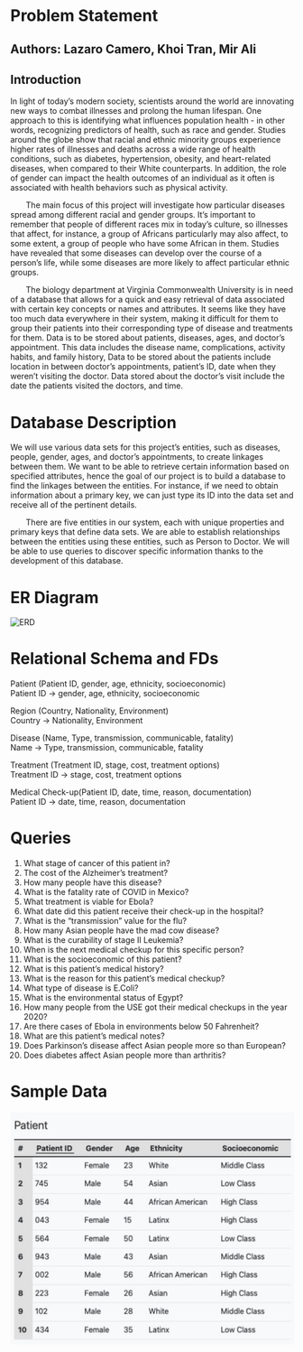 # Problem Statement
## Authors: Lazaro Camero, Khoi Tran, Mir Ali

## Introduction

In light of today’s modern society, scientists around the world are innovating new ways to combat illnesses and prolong the human lifespan. One approach to this is identifying what influences population health - in other words, recognizing predictors of health, such as race and gender. Studies around the globe show that racial and ethnic minority groups experience higher rates of illnesses and deaths across a wide range of health conditions, such as diabetes, hypertension, obesity, and heart-related diseases, when compared to their White counterparts. In addition, the role of gender can impact the health outcomes of an individual as it often is associated with health behaviors such as physical activity.

&nbsp; &nbsp; &nbsp; &nbsp;The main focus of this project will investigate how particular diseases spread among different racial and gender groups. It’s important to remember that people of different races mix in today’s culture, so illnesses that affect, for instance, a group of Africans particularly may also affect, to some extent, a group of people who have some African in them. Studies have revealed that some diseases can develop over the course of a person’s life, while some diseases are more likely to affect particular ethnic groups.

&nbsp; &nbsp; &nbsp; &nbsp;The biology department at Virginia Commonwealth University is in need of a database that allows for a quick and easy retrieval of data associated with certain key concepts or names and attributes. It seems like they have too much data everywhere in their system,
making it difficult for them to group their patients into their corresponding type of disease and treatments for them. Data is to be stored about patients, diseases, ages, and doctor’s appointment. This data includes the disease name, complications, activity habits, and family history, Data to be stored about the patients include location in between doctor’s appointments, patient’s ID, date when they weren’t visiting the doctor. Data stored about the doctor’s visit include the date the patients visited the doctors, and time.

# Database Description
We will use various data sets for this project’s entities, such as diseases, people, gender, ages, and doctor’s appointments, to create linkages between them. We want to be able to retrieve certain information based on specified attributes, hence the goal of our project is to build a database to find the linkages between the entities. For instance, if we need to obtain information about a primary key, we can just type its ID into the data set and receive all of the pertinent details.

&nbsp; &nbsp; &nbsp; &nbsp;There are five entities in our system, each with unique properties and primary keys that define data sets. We are able to establish relationships between the entities using these entities, such as Person to Doctor. We will be able to use queries to discover specific information thanks to the development of this database. 

# ER Diagram
![ERD](/updated_ER.drawio-1.png)

# Relational Schema and FDs

Patient (Patient ID, gender, age, ethnicity, socioeconomic)<br />
Patient ID -> gender, age, ethnicity, socioeconomic

Region (Country, Nationality, Environment)<br />
Country -> Nationality, Environment

Disease (Name, Type, transmission, communicable, fatality)<br />
Name -> Type, transmission, communicable, fatality

Treatment (Treatment ID, stage, cost, treatment options)<br />
Treatment ID -> stage, cost, treatment options

Medical Check-up(Patient ID, date, time, reason, documentation)<br />
Patient ID -> date, time, reason, documentation

# Queries
1. What stage of cancer of this patient in?
2. The cost of the Alzheimer’s treatment?
3. How many people have this disease?
4. What is the fatality rate of COVID in Mexico?
5. What treatment is viable for Ebola?
6. What date did this patient receive their check-up in the hospital?
7. What is the “transmission” value for the flu?
8. How many Asian people have the mad cow disease?
9. What is the curability of stage II Leukemia?
10. When is the next medical checkup for this specific person?
11. What is the socioeconomic of this patient?
12. What is this patient’s medical history?
13. What is the reason for this patient’s medical checkup?
14. What type of disease is E.Coli?
15. What is the environmental status of Egypt?
16. How many people from the USE got their medical checkups in the year 2020?
17. Are there cases of Ebola in environments below 50 Fahrenheit?
18. What are this patient’s medical notes?
19. Does Parkinson’s disease affect Asian people more so than European?
20. Does diabetes affect Asian people more than arthritis?

# Sample Data
![Patient](./Patient.jpg)

